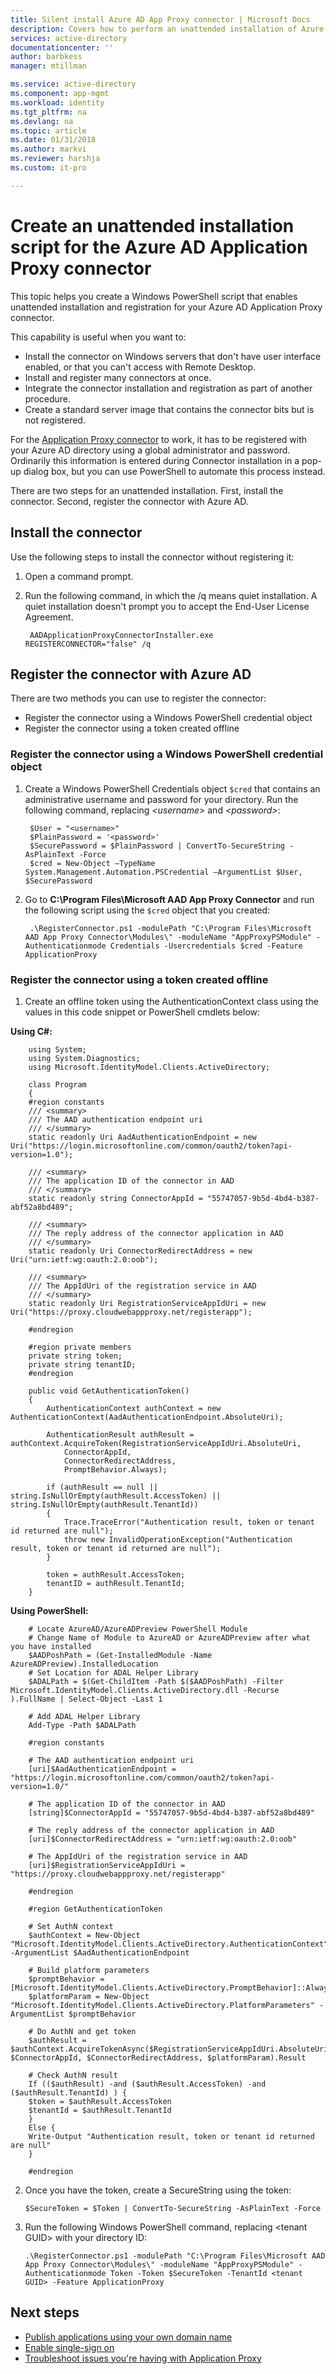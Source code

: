 ```yaml
---
title: Silent install Azure AD App Proxy connector | Microsoft Docs
description: Covers how to perform an unattended installation of Azure AD Application Proxy Connector to provide secure remote access to your on-premises apps.
services: active-directory
documentationcenter: ''
author: barbkess
manager: mtillman

ms.service: active-directory
ms.component: app-mgmt
ms.workload: identity
ms.tgt_pltfrm: na
ms.devlang: na
ms.topic: article
ms.date: 01/31/2018
ms.author: markvi
ms.reviewer: harshja
ms.custom: it-pro

---
```


# Create an unattended installation script for the Azure AD Application Proxy connector

This topic helps you create a Windows PowerShell script that enables unattended installation and registration for your Azure AD Application Proxy connector.

This capability is useful when you want to:

* Install the connector on Windows servers that don't have user interface enabled, or that you can't access with Remote Desktop.
* Install and register many connectors at once.
* Integrate the connector installation and registration as part of another procedure.
* Create a standard server image that contains the connector bits but is not registered.

For the [Application Proxy connector](application-proxy-understand-connectors.md) to work, it has to be registered with your Azure AD directory using a global administrator and password. Ordinarily this information is entered during Connector installation in a pop-up dialog box, but you can use PowerShell to automate this process instead.

There are two steps for an unattended installation. First, install the connector. Second, register the connector with Azure AD. 

## Install the connector
Use the following steps to install the connector without registering it:

1. Open a command prompt.
2. Run the following command, in which the /q means quiet installation. A quiet installation doesn't prompt you to accept the End-User License Agreement.
   
        AADApplicationProxyConnectorInstaller.exe REGISTERCONNECTOR="false" /q

## Register the connector with Azure AD
There are two methods you can use to register the connector:

* Register the connector using a Windows PowerShell credential object
* Register the connector using a token created offline

### Register the connector using a Windows PowerShell credential object
1. Create a Windows PowerShell Credentials object `$cred` that contains an administrative username and password for your directory. Run the following command, replacing *\<username\>* and *\<password\>*:
   
        $User = "<username>"
        $PlainPassword = '<password>'
        $SecurePassword = $PlainPassword | ConvertTo-SecureString -AsPlainText -Force
        $cred = New-Object –TypeName System.Management.Automation.PSCredential –ArgumentList $User, $SecurePassword
2. Go to **C:\Program Files\Microsoft AAD App Proxy Connector** and run the following script using the `$cred` object that you created:
   
        .\RegisterConnector.ps1 -modulePath "C:\Program Files\Microsoft AAD App Proxy Connector\Modules\" -moduleName "AppProxyPSModule" -Authenticationmode Credentials -Usercredentials $cred -Feature ApplicationProxy

### Register the connector using a token created offline
1. Create an offline token using the AuthenticationContext class using the values in this code snippet or PowerShell cmdlets below:

**Using C#:**

        using System;
        using System.Diagnostics;
        using Microsoft.IdentityModel.Clients.ActiveDirectory;

        class Program
        {
        #region constants
        /// <summary>
        /// The AAD authentication endpoint uri
        /// </summary>
        static readonly Uri AadAuthenticationEndpoint = new Uri("https://login.microsoftonline.com/common/oauth2/token?api-version=1.0");

        /// <summary>
        /// The application ID of the connector in AAD
        /// </summary>
        static readonly string ConnectorAppId = "55747057-9b5d-4bd4-b387-abf52a8bd489";

        /// <summary>
        /// The reply address of the connector application in AAD
        /// </summary>
        static readonly Uri ConnectorRedirectAddress = new Uri("urn:ietf:wg:oauth:2.0:oob");

        /// <summary>
        /// The AppIdUri of the registration service in AAD
        /// </summary>
        static readonly Uri RegistrationServiceAppIdUri = new Uri("https://proxy.cloudwebappproxy.net/registerapp");

        #endregion

        #region private members
        private string token;
        private string tenantID;
        #endregion

        public void GetAuthenticationToken()
        {
            AuthenticationContext authContext = new AuthenticationContext(AadAuthenticationEndpoint.AbsoluteUri);

            AuthenticationResult authResult = authContext.AcquireToken(RegistrationServiceAppIdUri.AbsoluteUri,
                ConnectorAppId,
                ConnectorRedirectAddress,
                PromptBehavior.Always);

            if (authResult == null || string.IsNullOrEmpty(authResult.AccessToken) || string.IsNullOrEmpty(authResult.TenantId))
            {
                Trace.TraceError("Authentication result, token or tenant id returned are null");
                throw new InvalidOperationException("Authentication result, token or tenant id returned are null");
            }

            token = authResult.AccessToken;
            tenantID = authResult.TenantId;
        }

**Using PowerShell:**

        # Locate AzureAD/AzureADPreview PowerShell Module
        # Change Name of Module to AzureAD or AzureADPreview after what you have installed
        $AADPoshPath = (Get-InstalledModule -Name AzureADPreview).InstalledLocation
        # Set Location for ADAL Helper Library
        $ADALPath = $(Get-ChildItem -Path $($AADPoshPath) -Filter Microsoft.IdentityModel.Clients.ActiveDirectory.dll -Recurse ).FullName | Select-Object -Last 1
        
        # Add ADAL Helper Library
        Add-Type -Path $ADALPath
        
        #region constants
        
        # The AAD authentication endpoint uri
        [uri]$AadAuthenticationEndpoint = "https://login.microsoftonline.com/common/oauth2/token?api-version=1.0/" 
        
        # The application ID of the connector in AAD
        [string]$ConnectorAppId = "55747057-9b5d-4bd4-b387-abf52a8bd489"
        
        # The reply address of the connector application in AAD
        [uri]$ConnectorRedirectAddress = "urn:ietf:wg:oauth:2.0:oob" 
        
        # The AppIdUri of the registration service in AAD
        [uri]$RegistrationServiceAppIdUri = "https://proxy.cloudwebappproxy.net/registerapp"
        
        #endregion
        
        #region GetAuthenticationToken
        
        # Set AuthN context
        $authContext = New-Object "Microsoft.IdentityModel.Clients.ActiveDirectory.AuthenticationContext" -ArgumentList $AadAuthenticationEndpoint
        
        # Build platform parameters
        $promptBehavior = [Microsoft.IdentityModel.Clients.ActiveDirectory.PromptBehavior]::Always
        $platformParam = New-Object "Microsoft.IdentityModel.Clients.ActiveDirectory.PlatformParameters" -ArgumentList $promptBehavior
        
        # Do AuthN and get token
        $authResult = $authContext.AcquireTokenAsync($RegistrationServiceAppIdUri.AbsoluteUri, $ConnectorAppId, $ConnectorRedirectAddress, $platformParam).Result
        
        # Check AuthN result
        If (($authResult) -and ($authResult.AccessToken) -and ($authResult.TenantId) ) {
        $token = $authResult.AccessToken
        $tenantId = $authResult.TenantId
        }
        Else {
        Write-Output "Authentication result, token or tenant id returned are null"
        }
        
        #endregion

2. Once you have the token, create a SecureString using the token:

   `$SecureToken = $Token | ConvertTo-SecureString -AsPlainText -Force`

3. Run the following Windows PowerShell command, replacing \<tenant GUID\> with your directory ID:

   `.\RegisterConnector.ps1 -modulePath "C:\Program Files\Microsoft AAD App Proxy Connector\Modules\" -moduleName "AppProxyPSModule" -Authenticationmode Token -Token $SecureToken -TenantId <tenant GUID> -Feature ApplicationProxy`

## Next steps 
* [Publish applications using your own domain name](manage-apps/application-proxy-configure-custom-domain.md)
* [Enable single-sign on](manage-apps/application-proxy-configure-single-sign-on-with-kcd.md)
* [Troubleshoot issues you're having with Application Proxy](active-directory-application-proxy-troubleshoot.md)



